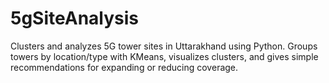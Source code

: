 # 5gSiteAnalysis
Clusters and analyzes 5G tower sites in Uttarakhand using Python. Groups towers by location/type with KMeans, visualizes clusters, and gives simple recommendations for expanding or reducing coverage.

